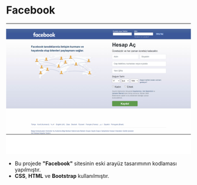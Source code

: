 # Facebook 
---
![Image](facebook.png)
* Bu projede <b>"Facebook"</b> sitesinin eski arayüz tasarımının kodlaması yapılmıştır. 
* <b>CSS</b>, <b>HTML</b> ve <b>Bootstrap</b> kullanılmıştır.